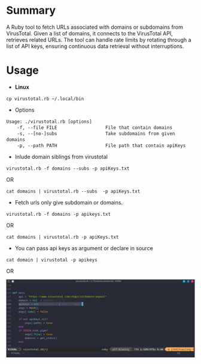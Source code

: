 # Summary

A Ruby tool to fetch URLs associated with domains or subdomains from VirusTotal. Given a list of domains, it connects to the VirusTotal API, retrieves related URLs. The tool can handle rate limits by rotating through a list of API keys, ensuring continuous data retrieval without interruptions.

# Usage

-   **Linux**

```
cp virustotal.rb ~/.local/bin
```

-   Options

```
Usage: ./virustotal.rb [options]
    -f, --file FILE                  File that contain domains
    -s, --[no-]subs                  Take subdomains from given domains
    -p, --path PATH                  File path that contain apiKeys

```

-   Inlude domain siblings from virustotal

```
virustotal.rb -f domains --subs -p apiKeys.txt
```

OR

```
cat domains | virustotal.rb --subs  -p apiKeys.txt
```

-   Fetch urls only give subdomain or domains.

```
virustotal.rb -f domains -p apikeys.txt
```

OR

```
cat domains | virustotal.rb -p apiKeys.txt
```

-   You can pass api keys as argument or declare in source

```
cat domain | virustotal -p apikeys
```

OR

![plot](./images/keys.png)
